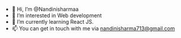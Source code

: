 - 👋 Hi, I’m @Nandinisharmaa
- 👀 I’m interested in Web development
- 🌱 I’m currently learning React JS.
- 📫 You can get in touch with me via nandinisharma713@gmail.com

<!---
Nandinisharmaa/Nandinisharmaa is a ✨ special ✨ repository because its `README.md` (this file) appears on your GitHub profile.
You can click the Preview link to take a look at your changes.
--->

